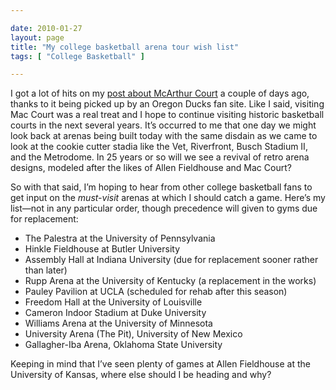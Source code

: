 ```yaml
---

date: 2010-01-27
layout: page
title: "My college basketball arena tour wish list"
tags: [ "College Basketball" ]

---
```


I got a lot of hits on my [post about McArthur
Court](http://www.aaronsumner.com/2010/01/mcarthur-court-oregon-ducks/)
a couple of days ago, thanks to it being picked up by an Oregon Ducks
fan site. Like I said, visiting Mac Court was a real treat and I hope to
continue visiting historic basketball courts in the next several years.
It’s occurred to me that one day we might look back at arenas being
built today with the same disdain as we came to look at the cookie
cutter stadia like the Vet, Riverfront, Busch Stadium II, and the
Metrodome. In 25 years or so will we see a revival of retro arena
designs, modeled after the likes of Allen Fieldhouse and Mac Court?

So with that said, I’m hoping to hear from other college basketball fans
to get input on the *must-visit* arenas at which I should catch a game.
Here’s my list—not in any particular order, though precedence will given
to gyms due for replacement:

-   The Palestra at the University of Pennsylvania
-   Hinkle Fieldhouse at Butler University
-   Assembly Hall at Indiana University (due for replacement sooner
    rather than later)
-   Rupp Arena at the University of Kentucky (a replacement in the
    works)
-   Pauley Pavilion at UCLA (scheduled for rehab after this season)
-   Freedom Hall at the University of Louisville
-   Cameron Indoor Stadium at Duke University
-   Williams Arena at the University of Minnesota
-   University Arena (The Pit), University of New Mexico
-   Gallagher-Iba Arena, Oklahoma State University

Keeping in mind that I’ve seen plenty of games at Allen Fieldhouse at
the University of Kansas, where else should I be heading and why?
